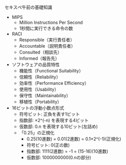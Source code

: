 セキスぺ午前の基礎知識
- MIPS
  - Million Instructions Per Second
  - 1秒間に実行できる命令の数
- RACI
  - Responsible（実行責任者）
  - Accountable（説明責任者）
  - Consulted（相談先）
  - Informed（報告先）
- ソフトウェアの品質特性
  - 機能性（Functional Suitability）
  - 信頼性（Reliability）
  - 効率性（Performance Efficiency）
  - 使用性（Usability）
  - 保守性（Maintainability）
  - 移植性（Portability）
- 16ビットの浮動小数点形式
  - 符号ビット: 正負を表す1ビット
  - 指数部: ×2^(-n) を表現する4ビット
  - 仮数部: 0.n を表現する10ビット(左詰め)
  - 「0.25」の正規化
    - 0.25(10進数) = 0.01(2進数) = 0.1×2^(-1)(正規化)
    - 符号ビット: 0(正の数)
    - 指数部: 1111(2進数) = -1 = (15-16)(10進数)
    - 仮数部: 1000000000(0.nの部分)
